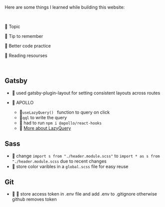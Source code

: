 <!-- @format -->

Here are some things I learned while building this website:

<br>

🌴 Topic

🥥 Tip to remember

🌿 Better code practice

📖 Reading resourses

<br>

## Gatsby

- 🥥 used gatsby-plugin-layout for setting consistent layouts across routes

- 🌴 APOLLO
  - 🥥`useLazyQuery() ` function to query on click
  - 🥥`qql` to write the query
  - 🥥 had to run `npm i @apollo/react-hooks`
  - 📖 [More about LazyQuery](https://www.apollographql.com/docs/react/api/react/hooks/#uselazyquery)

## Sass

- 🥥 change `import s from "./header.module.scss"` to `import * as s from "./header.module.scss` due to recent changes
- 🥥 store color varibles in a `global.scss` file for easy reuse

## Git

- 🥥 🌿 store access token in .env file and add .env to .gitignore otherwise github removes token
